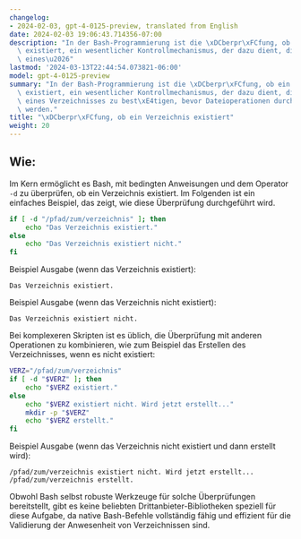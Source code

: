 ```yaml
---
changelog:
- 2024-02-03, gpt-4-0125-preview, translated from English
date: 2024-02-03 19:06:43.714356-07:00
description: "In der Bash-Programmierung ist die \xDCberpr\xFCfung, ob ein Verzeichnis\
  \ existiert, ein wesentlicher Kontrollmechanismus, der dazu dient, die Existenz\
  \ eines\u2026"
lastmod: '2024-03-13T22:44:54.073821-06:00'
model: gpt-4-0125-preview
summary: "In der Bash-Programmierung ist die \xDCberpr\xFCfung, ob ein Verzeichnis\
  \ existiert, ein wesentlicher Kontrollmechanismus, der dazu dient, die Existenz\
  \ eines Verzeichnisses zu best\xE4tigen, bevor Dateioperationen durchgef\xFChrt\
  \ werden."
title: "\xDCberpr\xFCfung, ob ein Verzeichnis existiert"
weight: 20
---
```


## Wie:
Im Kern ermöglicht es Bash, mit bedingten Anweisungen und dem Operator `-d` zu überprüfen, ob ein Verzeichnis existiert. Im Folgenden ist ein einfaches Beispiel, das zeigt, wie diese Überprüfung durchgeführt wird.

```bash
if [ -d "/pfad/zum/verzeichnis" ]; then
    echo "Das Verzeichnis existiert."
else
    echo "Das Verzeichnis existiert nicht."
fi
```

Beispiel Ausgabe (wenn das Verzeichnis existiert):
```
Das Verzeichnis existiert.
```

Beispiel Ausgabe (wenn das Verzeichnis nicht existiert):
```
Das Verzeichnis existiert nicht.
```

Bei komplexeren Skripten ist es üblich, die Überprüfung mit anderen Operationen zu kombinieren, wie zum Beispiel das Erstellen des Verzeichnisses, wenn es nicht existiert:

```bash
VERZ="/pfad/zum/verzeichnis"
if [ -d "$VERZ" ]; then
    echo "$VERZ existiert."
else
    echo "$VERZ existiert nicht. Wird jetzt erstellt..."
    mkdir -p "$VERZ"
    echo "$VERZ erstellt."
fi
```

Beispiel Ausgabe (wenn das Verzeichnis nicht existiert und dann erstellt wird):
```
/pfad/zum/verzeichnis existiert nicht. Wird jetzt erstellt...
/pfad/zum/verzeichnis erstellt.
```

Obwohl Bash selbst robuste Werkzeuge für solche Überprüfungen bereitstellt, gibt es keine beliebten Drittanbieter-Bibliotheken speziell für diese Aufgabe, da native Bash-Befehle vollständig fähig und effizient für die Validierung der Anwesenheit von Verzeichnissen sind.
